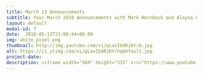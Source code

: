```yaml
---
title: March 13 Announcements
subtitle: Your March 2018 Announcements with Mark Hornback and Alayna Boer.
layout: default
modal-id: 7 
date:  2018-05-13T23:00:44+00:00
img: white_pixel.png
thumbnail: http://img.youtube.com/vi/pLavIb4RiKY/0.jpg
alt: https://i1.ytimg.com/vi/pLavIb4RiKY/hqdefault.jpg
project-date: 
description: <iframe width="560" height="315" src="https://www.youtube.com/embed/pLavIb4RiKY" frameborder="0" allowfullscreen></iframe> 
---
```


